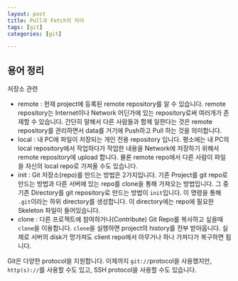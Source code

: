 ```yaml
---
layout: post
title: Pull과 Fetch의 차이
tags: [git]
categories: [git]

---
```


## 용어 정리

저장소 관련

* remote : 현재 project에 등록된 remote repository를 알 수 있습니다. remote repository는 Internet이나 Network 어딘가에 있는 repository로써 여러개가 존재할 수 있습니다. 간단히 말해서 다른 사람들과 함께 일한다는 것은 remote repository를 관리하면서 data를 거기에 Push하고 Pull 하는 것을 의미합니다.
* local : 내 PC에 파일이 저장되는 개인 전용 repository 입니다. 평소에는 내 PC의 local repository에서 작업하다가 작업한 내용을 Network에 저장하기 위해서 remote repository에 upload 합니다. 물론 remote repo에서 다른 사람이 파일을 자신의 local repo로 가져올 수도 있습니다.
* init : Git 저장소(repo)를 만드는 방법은 2가지입니다. 기존 Project를 git repo로 만드는 방법과 다른 서버에 있는 repo를 clone을 통해 가져오는 방법입니다. 그 중 기존 Directory를 git repository로 만드는 방법이 `init`입니다. 이 명령을 통해 `.git`이라는 하위 directory를 생성합니다. 이 directory에는 repo에 필요한 Skeleton 파일이 들어있습니다.
* clone : 다른 프로젝트에 참여하거나(Contribute) Git Repo를 복사하고 싶을때 `clone`을 이용합니다. `clone`을 실행하면 project의 history를 전부 받아옵니다. 실제로 서버의 disk가 망가져도 client repo에서 아무거나 하나 가져다가 복구하면 됩니다. 

Git은 다양한 protocol을 지원합니다. 이제까지 `git://`protocol을 사용했지만, `http(s)://`를 사용할 수도 있고, SSH protocol을 사용할 수도 있습니다.

